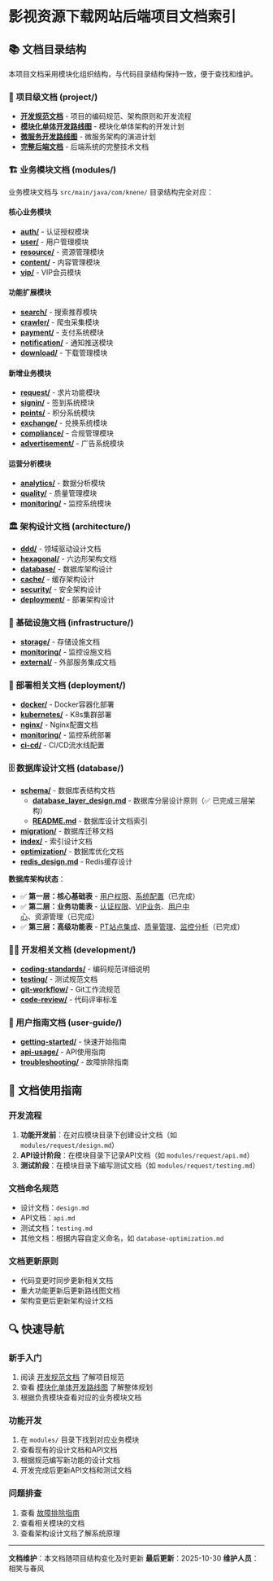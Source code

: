 # 影视资源下载网站后端项目文档索引

## 📚 文档目录结构

本项目文档采用模块化组织结构，与代码目录结构保持一致，便于查找和维护。

### 🎯 项目级文档 (project/)
- **[开发规范文档](./project/development_standards_rules.md)** - 项目的编码规范、架构原则和开发流程
- **[模块化单体开发路线图](./project/development_modular_monolith_roadmap.md)** - 模块化单体架构的开发计划
- **[微服务开发路线图](./archived/development_micro_service_roadmap.md)** - 微服务架构的演进计划
- **[完整后端文档](./project/backend_complete_documentation.md)** - 后端系统的完整技术文档

### 🏗️ 业务模块文档 (modules/)
业务模块文档与 `src/main/java/com/knene/` 目录结构完全对应：

#### 核心业务模块
- **[auth/](./modules/auth/)** - 认证授权模块
- **[user/](./modules/user/)** - 用户管理模块
- **[resource/](./modules/resource/)** - 资源管理模块
- **[content/](./modules/content/)** - 内容管理模块
- **[vip/](./modules/vip/)** - VIP会员模块

#### 功能扩展模块
- **[search/](./modules/search/)** - 搜索推荐模块
- **[crawler/](./modules/crawler/)** - 爬虫采集模块
- **[payment/](./modules/payment/)** - 支付系统模块
- **[notification/](./modules/notification/)** - 通知推送模块
- **[download/](./modules/download/)** - 下载管理模块

#### 新增业务模块
- **[request/](./modules/request/)** - 求片功能模块
- **[signin/](./modules/signin/)** - 签到系统模块
- **[points/](./modules/points/)** - 积分系统模块
- **[exchange/](./modules/exchange/)** - 兑换系统模块
- **[compliance/](./modules/compliance/)** - 合规管理模块
- **[advertisement/](./modules/advertisement/)** - 广告系统模块

#### 运营分析模块
- **[analytics/](./modules/analytics/)** - 数据分析模块
- **[quality/](./modules/quality/)** - 质量管理模块
- **[monitoring/](./modules/monitoring/)** - 监控系统模块

### 🏛️ 架构设计文档 (architecture/)
- **[ddd/](./architecture/ddd/)** - 领域驱动设计文档
- **[hexagonal/](./architecture/hexagonal/)** - 六边形架构文档
- **[database/](./architecture/database/)** - 数据库架构设计
- **[cache/](./architecture/cache/)** - 缓存架构设计
- **[security/](./architecture/security/)** - 安全架构设计
- **[deployment/](./architecture/deployment/)** - 部署架构设计

### 🔧 基础设施文档 (infrastructure/)
- **[storage/](./infrastructure/storage/)** - 存储设施文档
- **[monitoring/](./infrastructure/monitoring/)** - 监控设施文档
- **[external/](./infrastructure/external/)** - 外部服务集成文档

### 🚀 部署相关文档 (deployment/)
- **[docker/](./deployment/docker/)** - Docker容器化部署
- **[kubernetes/](./deployment/kubernetes/)** - K8s集群部署
- **[nginx/](./deployment/nginx/)** - Nginx配置文档
- **[monitoring/](./deployment/monitoring/)** - 监控系统部署
- **[ci-cd/](./deployment/ci-cd/)** - CI/CD流水线配置

### 🗄️ 数据库设计文档 (database/)
- **[schema/](./database/schema/)** - 数据库表结构文档
  - **[database_layer_design.md](./database/schema/database_layer_design.md)** - 数据库分层设计原则（✅ 已完成三层架构）
  - **[README.md](./database/schema/README.md)** - 数据库设计文档索引
- **[migration/](./database/migration/)** - 数据库迁移文档
- **[index/](./database/index/)** - 索引设计文档
- **[optimization/](./database/optimization/)** - 数据库优化文档
- **[redis_design.md](./database/redis_design.md)** - Redis缓存设计

**数据库架构状态**：
- ✅ **第一层：核心基础表** - [用户权限](../src/main/resources/db/migration/V1.1.1__Create_user_permission_core_tables.sql)、[系统配置](../src/main/resources/db/migration/V1.1.3__Create_system_core_tables.sql)（已完成）
- ✅ **第二层：业务功能表** - [认证权限](../src/main/resources/db/migration/V2.1.1__Create_auth_extension_tables.sql)、[VIP业务](../src/main/resources/db/migration/V2.1.3__Create_vip_business_tables.sql)、[用户中心](../src/main/resources/db/migration/V2.1.5__Create_user_center_tables.sql)、资源管理（已完成）
- ✅ **第三层：高级功能表** - [PT站点集成](../src/main/resources/db/migration/V3.1.1__Create_pt_site_tables.sql)、[质量管理](../src/main/resources/db/migration/V3.2.1__Create_quality_management_tables.sql)、[监控分析](../src/main/resources/db/migration/V3.3.1__Create_statistics_tables.sql)（已完成）

### 👨‍💻 开发相关文档 (development/)
- **[coding-standards/](./development/coding-standards/)** - 编码规范详细说明
- **[testing/](./development/testing/)** - 测试规范文档
- **[git-workflow/](./development/git-workflow/)** - Git工作流规范
- **[code-review/](./development/code-review/)** - 代码评审标准

### 📖 用户指南文档 (user-guide/)
- **[getting-started/](./user-guide/getting-started/)** - 快速开始指南
- **[api-usage/](./user-guide/api-usage/)** - API使用指南
- **[troubleshooting/](./user-guide/troubleshooting/)** - 故障排除指南

## 📝 文档使用指南

### 开发流程
1. **功能开发前**：在对应模块目录下创建设计文档（如 `modules/request/design.md`）
2. **API设计阶段**：在模块目录下记录API文档（如 `modules/request/api.md`）
3. **测试阶段**：在模块目录下编写测试文档（如 `modules/request/testing.md`）

### 文档命名规范
- 设计文档：`design.md`
- API文档：`api.md`
- 测试文档：`testing.md`
- 其他文档：根据内容自定义命名，如 `database-optimization.md`

### 文档更新原则
- 代码变更时同步更新相关文档
- 重大功能更新后更新路线图文档
- 架构变更后更新架构设计文档

## 🔍 快速导航

### 新手入门
1. 阅读 [开发规范文档](./project/development_standards_rules.md) 了解项目规范
2. 查看 [模块化单体开发路线图](./project/development_modular_monolith_roadmap.md) 了解整体规划
3. 根据负责模块查看对应的业务模块文档

### 功能开发
1. 在 `modules/` 目录下找到对应业务模块
2. 查看现有的设计文档和API文档
3. 根据规范编写新功能的设计文档
4. 开发完成后更新API文档和测试文档

### 问题排查
1. 查看 [故障排除指南](./user-guide/troubleshooting/)
2. 查看相关模块的文档
3. 查看架构设计文档了解系统原理

---

**文档维护**：本文档随项目结构变化及时更新
**最后更新**：2025-10-30
**维护人员**：相笑与春风